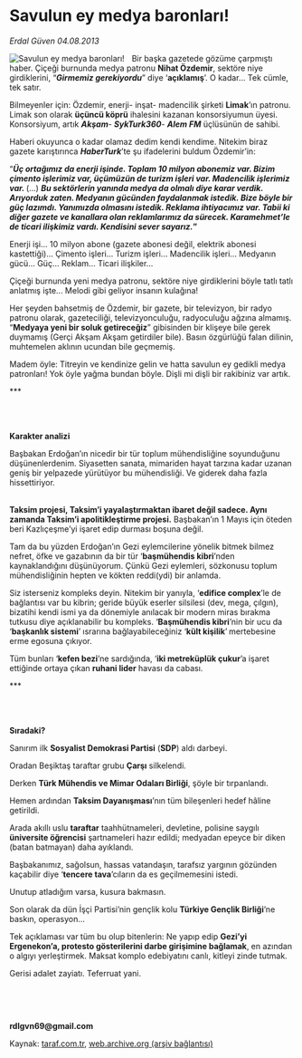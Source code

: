 # Savulun ey medya baronları!

*Erdal Güven 04.08.2013*

<div class="yazi"><img align="left" alt="Savulun ey medya baronları!" border="0" src="http://www.taraf.com.tr/fotoraflar/makaleler/savulun-ey-medya-baronlari_9612_orijinal.jpg" style="border-right-width:10px; border-color:#FFFFFF"/><p>Bir başka gazetede gözüme çarpmıştı haber. Çiçeği burnunda medya patronu <b>Nihat Özdemir</b>, sektöre niye girdiklerini, “<b><i>Girmemiz gerekiyordu</i></b>” diye ‘<b>açıklamış</b>’. O kadar... Tek cümle, tek satır.</p>
<p>Bilmeyenler için: Özdemir, enerji- inşat- madencilik şirketi <b>Limak</b>’ın patronu. Limak son olarak <b>üçüncü köprü</b> ihalesini kazanan konsorsiyumun üyesi. Konsorsiyum, artık <b><i>Akşam</i></b>- <b><i>SykTurk360</i></b>- <b><i>Alem FM</i></b> üçlüsünün de sahibi.</p>
<p>Haberi okuyunca o kadar olamaz dedim kendi kendime. Nitekim biraz gazete karıştırınca <b><i>HaberTurk</i></b>’te şu ifadelerini buldum Özdemir’in:</p>
<p>“<b><i>Üç ortağımız da enerji işinde. Toplam 10 milyon abonemiz var. Bizim çimento işlerimiz var, üçümüzün de turizm işleri var. Madencilik işlerimiz var. </i></b>(...) <b><i>Bu sektörlerin yanında medya da olmalı diye karar verdik. Arıyorduk zaten. Medyanın gücünden faydalanmak istedik. Bize böyle bir güç lazımdı. Yanımızda olmasını istedik. Reklama ihtiyacımız var. Tabii ki diğer gazete ve kanallara olan reklamlarımız da sürecek. Karamehmet’le de ticari ilişkimiz vardı. Kendisini sever sayarız.</i>”</b></p>
<p>Enerji işi... 10 milyon abone (gazete abonesi değil, elektrik abonesi kastettiği)... Çimento işleri... Turizm işleri... Madencilik işleri... Medyanın gücü... Güç... Reklam... Ticari ilişkiler...</p>
<p>Çiçeği burnunda yeni medya patronu, sektöre niye girdiklerini böyle tatlı tatlı anlatmış işte... Melodi gibi geliyor insanın kulağına!</p>
<p>Her şeyden bahsetmiş de Özdemir, bir gazete, bir televizyon, bir radyo patronu olarak, gazeteciliği, televizyonculuğu, radyoculuğu ağzına almamış. “<b>Medyaya yeni bir soluk getireceğiz</b>” gibisinden bir klişeye bile gerek duymamış (Gerçi Akşam Akşam getirdiler bile). Basın özgürlüğü falan dilinin, muhtemelen aklının ucundan bile geçmemiş. </p>
<p>Madem öyle: Titreyin ve kendinize gelin ve hatta savulun ey gedikli medya patronları! Yok öyle yağma bundan böyle. Dişli mi dişli bir rakibiniz var artık.</p>
<p>***</p>
<p><b> </b></p>
<p><b><br/>Karakter analizi</b></p>
<p>Başbakan Erdoğan’ın nicedir bir tür toplum mühendisliğine soyunduğunu düşünenlerdenim. Siyasetten sanata, mimariden hayat tarzına kadar uzanan geniş bir yelpazede yürütüyor bu mühendisliği. Ve giderek daha fazla hissettiriyor.</p>
<p><b><br/>Taksim projesi, Taksim’i yayalaştırmaktan ibaret değil sadece. Aynı zamanda Taksim’i apolitikleştirme projesi.</b> Başbakan’ın 1 Mayıs için öteden beri Kazlıçeşme’yi işaret edip durması boşuna değil.</p>
<p>Tam da bu yüzden Erdoğan’ın Gezi eylemcilerine yönelik bitmek bilmez nefret, öfke ve gazabının da bir tür ‘<b>başmühendis kibri</b>’nden kaynaklandığını düşünüyorum. Çünkü Gezi eylemleri, sözkonusu toplum mühendisliğinin hepten ve kökten reddi(ydi) bir anlamda. </p>
<p>Siz isterseniz kompleks deyin. Nitekim bir yanıyla, ‘<b>edifice complex</b>’le de bağlantısı var bu kibrin; geride büyük eserler silsilesi (dev, mega, çılgın), bizatihi kendi ismi ya da dönemiyle anılacak bir modern miras bırakma tutkusu diye açıklanabilir bu kompleks. ‘<b>Başmühendis kibri</b>’nin bir ucu da ‘<b>başkanlık sistemi</b>’ ısrarına bağlayabileceğiniz ‘<b>kült kişilik</b>’<b> </b>mertebesine erme egosuna çıkıyor.</p>
<p>Tüm bunları ‘<b>kefen bezi</b>’ne sardığında, ‘<b>iki metreküplük çukur</b>’a işaret ettiğinde ortaya çıkan <b>ruhani lider</b> havası da cabası.</p>
<p>***</p>
<p><b> </b></p>
<p><b><br/>Sıradaki?</b></p>
<p>Sanırım ilk <b>Sosyalist Demokrasi Partisi</b> (<b>SDP</b>) aldı darbeyi.</p>
<p>Oradan Beşiktaş taraftar grubu <b>Çarşı</b> silkelendi.</p>
<p>Derken <b>Türk Mühendis ve Mimar Odaları Birliği</b>, şöyle bir tırpanlandı.</p>
<p>Hemen ardından <b>Taksim Dayanışması</b>’nın tüm bileşenleri hedef hâline getirildi.</p>
<p>Arada akıllı uslu <b>taraftar</b> taahhütnameleri, devletine, polisine saygılı <b>üniversite öğrencisi</b> şartnameleri hazır edildi; medyadan epeyce bir diken (batan batmayan) daha ayıklandı.</p>
<p>Başbakanımız, sağolsun, hassas vatandaşın, tarafsız yargının gözünden kaçabilir diye ‘<b>tencere tava</b>’cıların da es geçilmemesini istedi.</p>
<p>Unutup atladığım varsa, kusura bakmasın.</p>
<p>Son olarak da dün İşçi Partisi’nin gençlik kolu <b>Türkiye Gençlik Birliği</b>’ne baskın, operasyon...</p>
<p>Tek açıklaması var tüm bu olup bitenlerin: Ne yapıp edip <b>Gezi’yi Ergenekon’a, protesto gösterilerini darbe girişimine bağlamak</b>, en azından o algıyı yerleştirmek. Maksat komplo edebiyatını canlı, kitleyi zinde tutmak. </p>
<p>Gerisi adalet zayiatı. Teferruat yani.</p>
<p><b> </b></p>
<p><b> </b></p>
<p><b>rdlgvn69@gmail.com</b></p>
</div>

Kaynak: [taraf.com.tr](http://www.taraf.com.tr:80/erdal-guven/makale-savulun-ey-medya-baronlari.htm), [web.archive.org (arşiv bağlantısı)](http://web.archive.org/web/20130807092351/http://www.taraf.com.tr:80/erdal-guven/makale-savulun-ey-medya-baronlari.htm)
